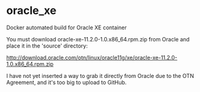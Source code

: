 # oracle_xe
Docker automated build for Oracle XE container

You must download oracle-xe-11.2.0-1.0.x86_64.rpm.zip from Oracle and place it in the 'source' directory:

http://download.oracle.com/otn/linux/oracle11g/xe/oracle-xe-11.2.0-1.0.x86_64.rpm.zip

I have not yet inserted a way to grab it directly from Oracle due to the OTN Agreement, and it's too big to upload to GitHub.
